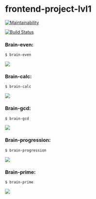 # frontend-project-lvl1

[![Maintainability](https://api.codeclimate.com/v1/badges/09e9bcb6114e8e3cf851/maintainability)](https://codeclimate.com/github/DOMININ/frontend-project-lvl1/maintainability)

[![Build Status](https://travis-ci.org/DOMININ/frontend-project-lvl1.svg?branch=master)](https://travis-ci.org/DOMININ/frontend-project-lvl1)

### Brain-even:

```zsh
$ brain-even
```

<a href="https://asciinema.org/a/JZPNoZq16hMe2Op9PP4xy7jS6" target="_blank"><img src="https://asciinema.org/a/JZPNoZq16hMe2Op9PP4xy7jS6.svg" /></a>

### Brain-calc:

```zsh
$ brain-calc
```

<a href="https://asciinema.org/a/ygfvQWr1a8ZeCc7Ut349bBaBt" target="_blank"><img src="https://asciinema.org/a/ygfvQWr1a8ZeCc7Ut349bBaBt.svg" /></a>

### Brain-gcd:

```zsh
$ brain-gcd
```

<a href="https://asciinema.org/a/HI9oEWQtyI7kkZPCorYPBo62w" target="_blank"><img src="https://asciinema.org/a/HI9oEWQtyI7kkZPCorYPBo62w.svg" /></a>

### Brain-progression:

```zsh
$ brain-progression
```

<a href="https://asciinema.org/a/cEdhdza8138qIeaEPvwPbbCSs" target="_blank"><img src="https://asciinema.org/a/cEdhdza8138qIeaEPvwPbbCSs.svg" /></a>

### Brain-prime:

```zsh
$ brain-prime
```

<a href="https://asciinema.org/a/hOQyjfreWNMRnDtbYmoOFlBl" target="_blank"><img src="https://asciinema.org/a/hOQyjfreWNMRnDtbYmoOFlBl.svg" /></a>
